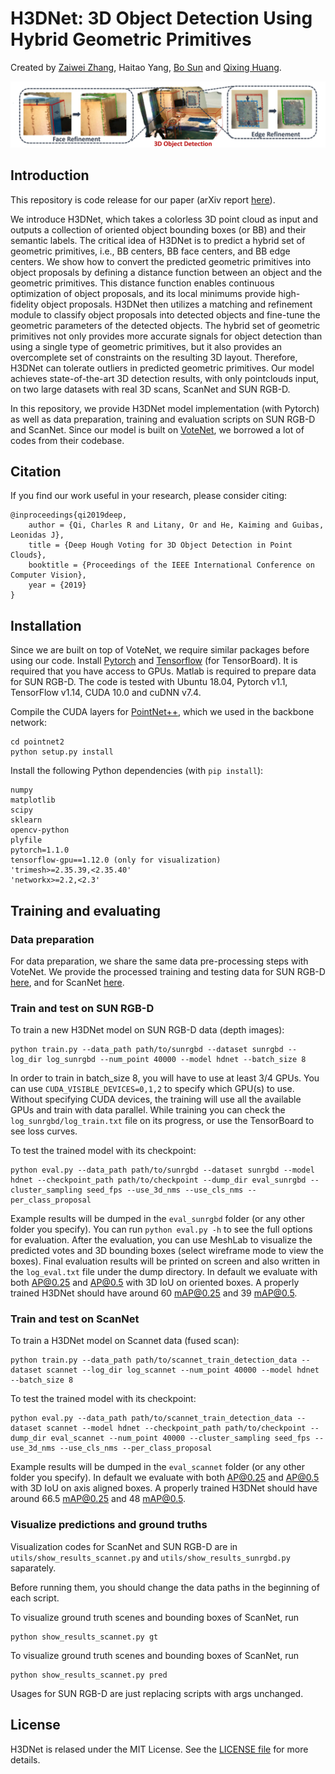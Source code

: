 # H3DNet: 3D Object Detection Using Hybrid Geometric Primitives
Created by <a href="https://sites.google.com/a/utexas.edu/zaiwei-zhang/" target="_blank">Zaiwei Zhang</a>, Haitao Yang, <a href="https://sites.google.com/view/bosun/home" target="_blank">Bo Sun</a> and <a href="https://www.cs.utexas.edu/~huangqx/" target="_blank">Qixing Huang</a>.

![overview](overview.jpg)

## Introduction
This repository is code release for our paper (arXiv report [here](https://arxiv.org/pdf/1904.09664.pdf)).

We introduce H3DNet, which takes a colorless 3D point cloud as input and outputs a collection of oriented object bounding boxes (or BB) and their semantic labels. The critical idea of H3DNet is to predict a hybrid set of geometric primitives, i.e., BB centers, BB face centers, and BB edge centers. We show how to convert the predicted geometric primitives into object proposals by defining a distance function between an object and the geometric primitives. This distance function enables continuous optimization of object proposals, and its local minimums provide high-fidelity object proposals. H3DNet then utilizes a matching and refinement module to classify object proposals into detected objects and fine-tune the geometric parameters of the detected objects. The hybrid set of geometric primitives not only provides more accurate signals for object detection than using a single type of geometric primitives, but it also provides an overcomplete set of constraints on the resulting 3D layout. Therefore, H3DNet can tolerate outliers in predicted geometric primitives. Our model achieves state-of-the-art 3D detection results, with only pointclouds input, on two large datasets with real 3D scans, ScanNet and SUN RGB-D.

In this repository, we provide H3DNet model implementation (with Pytorch) as well as data preparation, training and evaluation scripts on SUN RGB-D and ScanNet. Since our model is built on <a href="https://github.com/facebookresearch/votenet" target="_blank">VoteNet</a>, we borrowed a lot of codes from their codebase.

## Citation

If you find our work useful in your research, please consider citing:

    @inproceedings{qi2019deep,
        author = {Qi, Charles R and Litany, Or and He, Kaiming and Guibas, Leonidas J},
        title = {Deep Hough Voting for 3D Object Detection in Point Clouds},
        booktitle = {Proceedings of the IEEE International Conference on Computer Vision},
        year = {2019}
    }

## Installation

Since we are built on top of VoteNet, we require similar packages before using our code. Install [Pytorch](https://pytorch.org/get-started/locally/) and [Tensorflow](https://github.com/tensorflow/tensorflow) (for TensorBoard). It is required that you have access to GPUs. Matlab is required to prepare data for SUN RGB-D. The code is tested with Ubuntu 18.04, Pytorch v1.1, TensorFlow v1.14, CUDA 10.0 and cuDNN v7.4.

Compile the CUDA layers for [PointNet++](http://arxiv.org/abs/1706.02413), which we used in the backbone network:

    cd pointnet2
    python setup.py install

Install the following Python dependencies (with `pip install`):

    numpy
    matplotlib
    scipy
    sklearn
    opencv-python
    plyfile
    pytorch=1.1.0
    tensorflow-gpu==1.12.0 (only for visualization)
    'trimesh>=2.35.39,<2.35.40'
    'networkx>=2.2,<2.3'

## Training and evaluating

### Data preparation

For data preparation, we share the same data pre-processing steps with VoteNet. We provide the processed training and testing data for SUN RGB-D [here](https://drive.google.com/file/d/1P_uFQcvVFf10TLxjIaFMfjto8ZHON-N2/view?usp=sharing), and for ScanNet [here](https://drive.google.com/file/d/13-LyTx4ftVreHmzQMM3MQDgAB3jKB7Sg/view?usp=sharing).

### Train and test on SUN RGB-D

To train a new H3DNet model on SUN RGB-D data (depth images):

    python train.py --data_path path/to/sunrgbd --dataset sunrgbd --log_dir log_sunrgbd --num_point 40000 --model hdnet --batch_size 8
  
In order to train in batch_size 8, you will have to use at least 3/4 GPUs. You can use `CUDA_VISIBLE_DEVICES=0,1,2` to specify which GPU(s) to use. Without specifying CUDA devices, the training will use all the available GPUs and train with data parallel.
While training you can check the `log_sunrgbd/log_train.txt` file on its progress, or use the TensorBoard to see loss curves.

To test the trained model with its checkpoint:

    python eval.py --data_path path/to/sunrgbd --dataset sunrgbd --model hdnet --checkpoint_path path/to/checkpoint --dump_dir eval_sunrgbd --cluster_sampling seed_fps --use_3d_nms --use_cls_nms --per_class_proposal

Example results will be dumped in the `eval_sunrgbd` folder (or any other folder you specify). You can run `python eval.py -h` to see the full options for evaluation. After the evaluation, you can use MeshLab to visualize the predicted votes and 3D bounding boxes (select wireframe mode to view the boxes). Final evaluation results will be printed on screen and also written in the `log_eval.txt` file under the dump directory. In default we evaluate with both AP@0.25 and AP@0.5 with 3D IoU on oriented boxes. A properly trained H3DNet should have around 60 mAP@0.25 and 39 mAP@0.5.

### Train and test on ScanNet

To train a H3DNet model on Scannet data (fused scan):

    python train.py --data_path path/to/scannet_train_detection_data --dataset scannet --log_dir log_scannet --num_point 40000 --model hdnet --batch_size 8

To test the trained model with its checkpoint:

    python eval.py --data_path path/to/scannet_train_detection_data --dataset scannet --model hdnet --checkpoint_path path/to/checkpoint --dump_dir eval_scannet --num_point 40000 --cluster_sampling seed_fps --use_3d_nms --use_cls_nms --per_class_proposal

Example results will be dumped in the `eval_scannet` folder (or any other folder you specify). In default we evaluate with both AP@0.25 and AP@0.5 with 3D IoU on axis aligned boxes. A properly trained H3DNet should have around 66.5 mAP@0.25 and 48 mAP@0.5.

### Visualize predictions and ground truths 
Visualization codes for ScanNet and SUN RGB-D are in `utils/show_results_scannet.py` and `utils/show_results_sunrgbd.py` saparately. 

Before running them, you should change the data paths in the beginning of each script. 

To visualize ground truth scenes and bounding boxes of ScanNet, run 

    python show_results_scannet.py gt

To visualize ground truth scenes and bounding boxes of ScanNet, run 

    python show_results_scannet.py pred

Usages for SUN RGB-D are just replacing scripts with args unchanged. 
## License
H3DNet is relased under the MIT License. See the [LICENSE file](https://arxiv.org/pdf/1904.09664.pdf) for more details.
